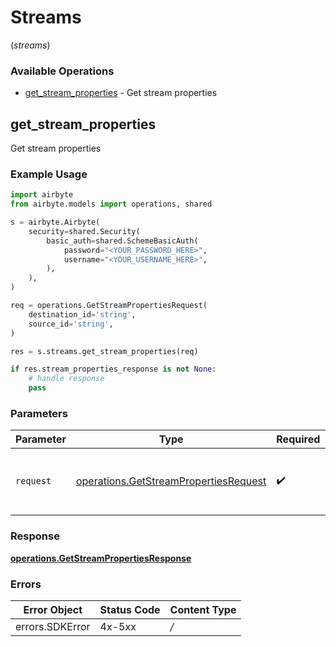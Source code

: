 # Streams
(*streams*)

### Available Operations

* [get_stream_properties](#get_stream_properties) - Get stream properties

## get_stream_properties

Get stream properties

### Example Usage

```python
import airbyte
from airbyte.models import operations, shared

s = airbyte.Airbyte(
    security=shared.Security(
        basic_auth=shared.SchemeBasicAuth(
            password="<YOUR_PASSWORD_HERE>",
            username="<YOUR_USERNAME_HERE>",
        ),
    ),
)

req = operations.GetStreamPropertiesRequest(
    destination_id='string',
    source_id='string',
)

res = s.streams.get_stream_properties(req)

if res.stream_properties_response is not None:
    # handle response
    pass
```

### Parameters

| Parameter                                                                                      | Type                                                                                           | Required                                                                                       | Description                                                                                    |
| ---------------------------------------------------------------------------------------------- | ---------------------------------------------------------------------------------------------- | ---------------------------------------------------------------------------------------------- | ---------------------------------------------------------------------------------------------- |
| `request`                                                                                      | [operations.GetStreamPropertiesRequest](../../models/operations/getstreampropertiesrequest.md) | :heavy_check_mark:                                                                             | The request object to use for the request.                                                     |


### Response

**[operations.GetStreamPropertiesResponse](../../models/operations/getstreampropertiesresponse.md)**
### Errors

| Error Object    | Status Code     | Content Type    |
| --------------- | --------------- | --------------- |
| errors.SDKError | 4x-5xx          | */*             |
